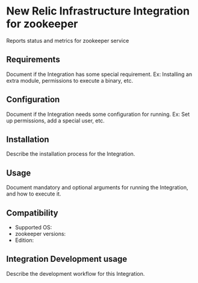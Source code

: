 # New Relic Infrastructure Integration for zookeeper

Reports status and metrics for zookeeper service

## Requirements

Document if the Integration has some special requirement. Ex: Installing an
extra module, permissions to execute a binary, etc.

## Configuration

Document if the Integration needs some configuration for running. Ex: Set
up permissions, add a special user, etc.

## Installation

Describe the installation process for the Integration.

## Usage

Document mandatory and optional arguments for running the Integration, and how to execute it.

## Compatibility

* Supported OS: 
* zookeeper versions:
* Edition: 

## Integration Development usage

Describe the development workflow for this Integration.